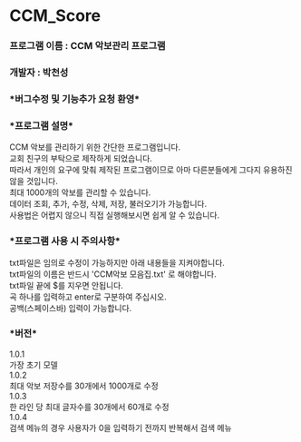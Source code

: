 # CCM_Score
### 프로그램 이름 : CCM 악보관리 프로그램   
### 개발자 : 박천성
 
### \*버그수정 및 기능추가 요청 환영\*   
   
### \*프로그램 설명\*   
CCM 악보를 관리하기 위한 간단한 프로그램입니다.   
교회 친구의 부탁으로 제작하게 되었습니다.   
따라서 개인의 요구에 맞춰 제작된 프로그램이므로 아마 다른분들에게 그다지 유용하진 않을 것입니다.   
최대 1000개의 악보를 관리할 수 있습니다.   
데이터 조회, 추가, 수정, 삭제, 저장, 불러오기가 가능합니다.   
사용법은 어렵지 않으니 직접 실행해보시면 쉽게 알 수 있습니다.   
   
   
### \*프로그램 사용 시 주의사항\*   
txt파일은 임의로 수정이 가능하지만 아래 내용들을 지켜야합니다.   
txt파일의 이름은 반드시 'CCM악보 모음집.txt' 로 해야합니다.   
txt파일 끝에 $를 지우면 안됩니다.   
곡 하나를 입력하고 enter로 구분하여 주십시오.   
공백(스페이스바) 입력이 가능합니다.   
   
   
### \*버전\*   
1.0.1   
가장 초기 모델   
1.0.2   
최대 악보 저장수를 30개에서 1000개로 수정   
1.0.3   
한 라인 당 최대 글자수를 30개에서 60개로 수정   
1.0.4   
검색 메뉴의 경우 사용자가 0을 입력하기 전까지 반복해서 검색 메뉴 
